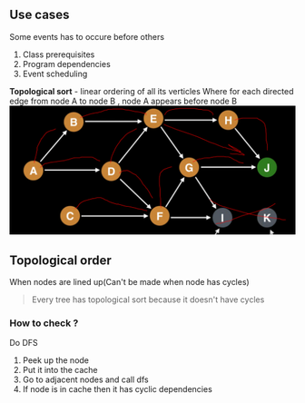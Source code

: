 ## Use cases
Some events has to occure before others
1. Class prerequisites
2. Program dependencies
3. Event scheduling


**Topological sort** - linear ordering of all its verticles Where
for each directed edge from node A to node B , node A appears before node B
![Topological sort](topological.png)


## Topological order
When nodes are lined up(Can't be made when node has cycles)
> Every tree has topological sort because it doesn't have cycles

### How to check ? 
Do DFS
1. Peek up the node
2. Put it into the cache
3. Go to adjacent nodes and call dfs
4. If node is in cache then it has cyclic dependencies
